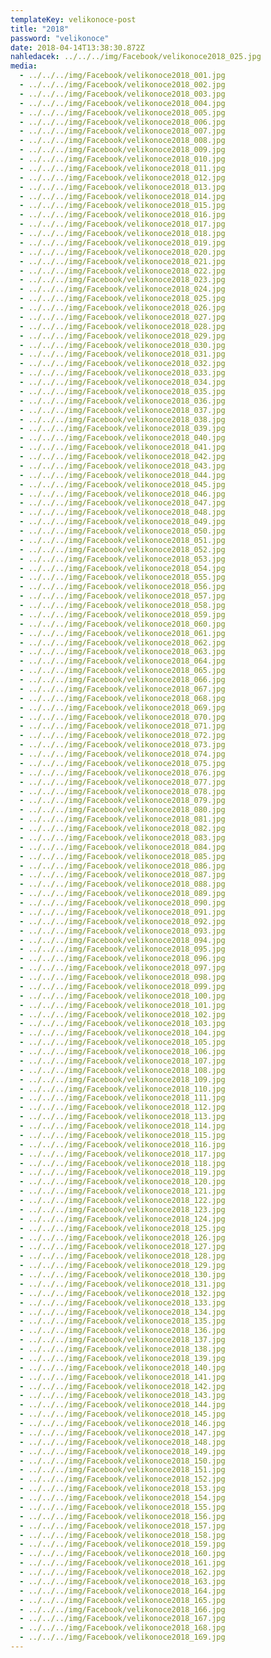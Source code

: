 ```yaml
---
templateKey: velikonoce-post
title: "2018"
password: "velikonoce"
date: 2018-04-14T13:38:30.872Z
nahledacek: ../../../img/Facebook/velikonoce2018_025.jpg
media:
  - ../../../img/Facebook/velikonoce2018_001.jpg
  - ../../../img/Facebook/velikonoce2018_002.jpg
  - ../../../img/Facebook/velikonoce2018_003.jpg
  - ../../../img/Facebook/velikonoce2018_004.jpg
  - ../../../img/Facebook/velikonoce2018_005.jpg
  - ../../../img/Facebook/velikonoce2018_006.jpg
  - ../../../img/Facebook/velikonoce2018_007.jpg
  - ../../../img/Facebook/velikonoce2018_008.jpg
  - ../../../img/Facebook/velikonoce2018_009.jpg
  - ../../../img/Facebook/velikonoce2018_010.jpg
  - ../../../img/Facebook/velikonoce2018_011.jpg
  - ../../../img/Facebook/velikonoce2018_012.jpg
  - ../../../img/Facebook/velikonoce2018_013.jpg
  - ../../../img/Facebook/velikonoce2018_014.jpg
  - ../../../img/Facebook/velikonoce2018_015.jpg
  - ../../../img/Facebook/velikonoce2018_016.jpg
  - ../../../img/Facebook/velikonoce2018_017.jpg
  - ../../../img/Facebook/velikonoce2018_018.jpg
  - ../../../img/Facebook/velikonoce2018_019.jpg
  - ../../../img/Facebook/velikonoce2018_020.jpg
  - ../../../img/Facebook/velikonoce2018_021.jpg
  - ../../../img/Facebook/velikonoce2018_022.jpg
  - ../../../img/Facebook/velikonoce2018_023.jpg
  - ../../../img/Facebook/velikonoce2018_024.jpg
  - ../../../img/Facebook/velikonoce2018_025.jpg
  - ../../../img/Facebook/velikonoce2018_026.jpg
  - ../../../img/Facebook/velikonoce2018_027.jpg
  - ../../../img/Facebook/velikonoce2018_028.jpg
  - ../../../img/Facebook/velikonoce2018_029.jpg
  - ../../../img/Facebook/velikonoce2018_030.jpg
  - ../../../img/Facebook/velikonoce2018_031.jpg
  - ../../../img/Facebook/velikonoce2018_032.jpg
  - ../../../img/Facebook/velikonoce2018_033.jpg
  - ../../../img/Facebook/velikonoce2018_034.jpg
  - ../../../img/Facebook/velikonoce2018_035.jpg
  - ../../../img/Facebook/velikonoce2018_036.jpg
  - ../../../img/Facebook/velikonoce2018_037.jpg
  - ../../../img/Facebook/velikonoce2018_038.jpg
  - ../../../img/Facebook/velikonoce2018_039.jpg
  - ../../../img/Facebook/velikonoce2018_040.jpg
  - ../../../img/Facebook/velikonoce2018_041.jpg
  - ../../../img/Facebook/velikonoce2018_042.jpg
  - ../../../img/Facebook/velikonoce2018_043.jpg
  - ../../../img/Facebook/velikonoce2018_044.jpg
  - ../../../img/Facebook/velikonoce2018_045.jpg
  - ../../../img/Facebook/velikonoce2018_046.jpg
  - ../../../img/Facebook/velikonoce2018_047.jpg
  - ../../../img/Facebook/velikonoce2018_048.jpg
  - ../../../img/Facebook/velikonoce2018_049.jpg
  - ../../../img/Facebook/velikonoce2018_050.jpg
  - ../../../img/Facebook/velikonoce2018_051.jpg
  - ../../../img/Facebook/velikonoce2018_052.jpg
  - ../../../img/Facebook/velikonoce2018_053.jpg
  - ../../../img/Facebook/velikonoce2018_054.jpg
  - ../../../img/Facebook/velikonoce2018_055.jpg
  - ../../../img/Facebook/velikonoce2018_056.jpg
  - ../../../img/Facebook/velikonoce2018_057.jpg
  - ../../../img/Facebook/velikonoce2018_058.jpg
  - ../../../img/Facebook/velikonoce2018_059.jpg
  - ../../../img/Facebook/velikonoce2018_060.jpg
  - ../../../img/Facebook/velikonoce2018_061.jpg
  - ../../../img/Facebook/velikonoce2018_062.jpg
  - ../../../img/Facebook/velikonoce2018_063.jpg
  - ../../../img/Facebook/velikonoce2018_064.jpg
  - ../../../img/Facebook/velikonoce2018_065.jpg
  - ../../../img/Facebook/velikonoce2018_066.jpg
  - ../../../img/Facebook/velikonoce2018_067.jpg
  - ../../../img/Facebook/velikonoce2018_068.jpg
  - ../../../img/Facebook/velikonoce2018_069.jpg
  - ../../../img/Facebook/velikonoce2018_070.jpg
  - ../../../img/Facebook/velikonoce2018_071.jpg
  - ../../../img/Facebook/velikonoce2018_072.jpg
  - ../../../img/Facebook/velikonoce2018_073.jpg
  - ../../../img/Facebook/velikonoce2018_074.jpg
  - ../../../img/Facebook/velikonoce2018_075.jpg
  - ../../../img/Facebook/velikonoce2018_076.jpg
  - ../../../img/Facebook/velikonoce2018_077.jpg
  - ../../../img/Facebook/velikonoce2018_078.jpg
  - ../../../img/Facebook/velikonoce2018_079.jpg
  - ../../../img/Facebook/velikonoce2018_080.jpg
  - ../../../img/Facebook/velikonoce2018_081.jpg
  - ../../../img/Facebook/velikonoce2018_082.jpg
  - ../../../img/Facebook/velikonoce2018_083.jpg
  - ../../../img/Facebook/velikonoce2018_084.jpg
  - ../../../img/Facebook/velikonoce2018_085.jpg
  - ../../../img/Facebook/velikonoce2018_086.jpg
  - ../../../img/Facebook/velikonoce2018_087.jpg
  - ../../../img/Facebook/velikonoce2018_088.jpg
  - ../../../img/Facebook/velikonoce2018_089.jpg
  - ../../../img/Facebook/velikonoce2018_090.jpg
  - ../../../img/Facebook/velikonoce2018_091.jpg
  - ../../../img/Facebook/velikonoce2018_092.jpg
  - ../../../img/Facebook/velikonoce2018_093.jpg
  - ../../../img/Facebook/velikonoce2018_094.jpg
  - ../../../img/Facebook/velikonoce2018_095.jpg
  - ../../../img/Facebook/velikonoce2018_096.jpg
  - ../../../img/Facebook/velikonoce2018_097.jpg
  - ../../../img/Facebook/velikonoce2018_098.jpg
  - ../../../img/Facebook/velikonoce2018_099.jpg
  - ../../../img/Facebook/velikonoce2018_100.jpg
  - ../../../img/Facebook/velikonoce2018_101.jpg
  - ../../../img/Facebook/velikonoce2018_102.jpg
  - ../../../img/Facebook/velikonoce2018_103.jpg
  - ../../../img/Facebook/velikonoce2018_104.jpg
  - ../../../img/Facebook/velikonoce2018_105.jpg
  - ../../../img/Facebook/velikonoce2018_106.jpg
  - ../../../img/Facebook/velikonoce2018_107.jpg
  - ../../../img/Facebook/velikonoce2018_108.jpg
  - ../../../img/Facebook/velikonoce2018_109.jpg
  - ../../../img/Facebook/velikonoce2018_110.jpg
  - ../../../img/Facebook/velikonoce2018_111.jpg
  - ../../../img/Facebook/velikonoce2018_112.jpg
  - ../../../img/Facebook/velikonoce2018_113.jpg
  - ../../../img/Facebook/velikonoce2018_114.jpg
  - ../../../img/Facebook/velikonoce2018_115.jpg
  - ../../../img/Facebook/velikonoce2018_116.jpg
  - ../../../img/Facebook/velikonoce2018_117.jpg
  - ../../../img/Facebook/velikonoce2018_118.jpg
  - ../../../img/Facebook/velikonoce2018_119.jpg
  - ../../../img/Facebook/velikonoce2018_120.jpg
  - ../../../img/Facebook/velikonoce2018_121.jpg
  - ../../../img/Facebook/velikonoce2018_122.jpg
  - ../../../img/Facebook/velikonoce2018_123.jpg
  - ../../../img/Facebook/velikonoce2018_124.jpg
  - ../../../img/Facebook/velikonoce2018_125.jpg
  - ../../../img/Facebook/velikonoce2018_126.jpg
  - ../../../img/Facebook/velikonoce2018_127.jpg
  - ../../../img/Facebook/velikonoce2018_128.jpg
  - ../../../img/Facebook/velikonoce2018_129.jpg
  - ../../../img/Facebook/velikonoce2018_130.jpg
  - ../../../img/Facebook/velikonoce2018_131.jpg
  - ../../../img/Facebook/velikonoce2018_132.jpg
  - ../../../img/Facebook/velikonoce2018_133.jpg
  - ../../../img/Facebook/velikonoce2018_134.jpg
  - ../../../img/Facebook/velikonoce2018_135.jpg
  - ../../../img/Facebook/velikonoce2018_136.jpg
  - ../../../img/Facebook/velikonoce2018_137.jpg
  - ../../../img/Facebook/velikonoce2018_138.jpg
  - ../../../img/Facebook/velikonoce2018_139.jpg
  - ../../../img/Facebook/velikonoce2018_140.jpg
  - ../../../img/Facebook/velikonoce2018_141.jpg
  - ../../../img/Facebook/velikonoce2018_142.jpg
  - ../../../img/Facebook/velikonoce2018_143.jpg
  - ../../../img/Facebook/velikonoce2018_144.jpg
  - ../../../img/Facebook/velikonoce2018_145.jpg
  - ../../../img/Facebook/velikonoce2018_146.jpg
  - ../../../img/Facebook/velikonoce2018_147.jpg
  - ../../../img/Facebook/velikonoce2018_148.jpg
  - ../../../img/Facebook/velikonoce2018_149.jpg
  - ../../../img/Facebook/velikonoce2018_150.jpg
  - ../../../img/Facebook/velikonoce2018_151.jpg
  - ../../../img/Facebook/velikonoce2018_152.jpg
  - ../../../img/Facebook/velikonoce2018_153.jpg
  - ../../../img/Facebook/velikonoce2018_154.jpg
  - ../../../img/Facebook/velikonoce2018_155.jpg
  - ../../../img/Facebook/velikonoce2018_156.jpg
  - ../../../img/Facebook/velikonoce2018_157.jpg
  - ../../../img/Facebook/velikonoce2018_158.jpg
  - ../../../img/Facebook/velikonoce2018_159.jpg
  - ../../../img/Facebook/velikonoce2018_160.jpg
  - ../../../img/Facebook/velikonoce2018_161.jpg
  - ../../../img/Facebook/velikonoce2018_162.jpg
  - ../../../img/Facebook/velikonoce2018_163.jpg
  - ../../../img/Facebook/velikonoce2018_164.jpg
  - ../../../img/Facebook/velikonoce2018_165.jpg
  - ../../../img/Facebook/velikonoce2018_166.jpg
  - ../../../img/Facebook/velikonoce2018_167.jpg
  - ../../../img/Facebook/velikonoce2018_168.jpg
  - ../../../img/Facebook/velikonoce2018_169.jpg
---
```

